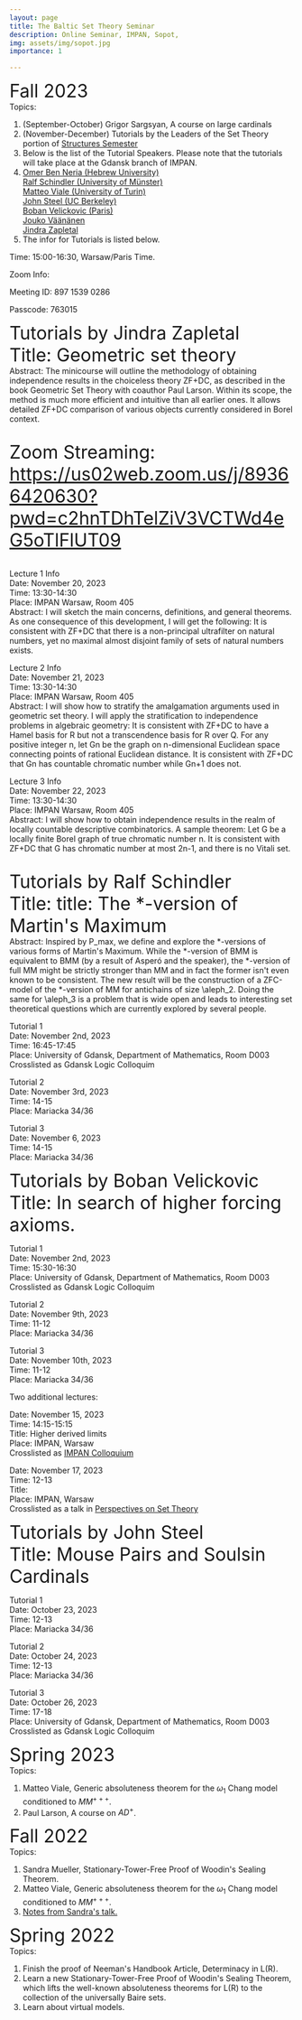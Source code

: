 ```yaml
---
layout: page
title: The Baltic Set Theory Seminar 
description: Online Seminar, IMPAN, Sopot,
img: assets/img/sopot.jpg
importance: 1

---
```

<font size="+3"> Fall 2023</font> <br>
Topics: 
 1. (September-October) Grigor Sargsyan, A course on large cardinals <br>
 2. (November-December) Tutorials by the Leaders of the Set Theory portion of  <a href="https://www.impan.pl/en/activities/banach-center/conferences/23-simons-08">Structures Semester</a> <br>
 3. Below is the list of the Tutorial Speakers. Please note that the tutorials will take place at the Gdansk branch of IMPAN.<br>
 4. <a href="https://math.huji.ac.il/~omerbn/">Omer Ben Neria (Hebrew University) </a><br>
<a href="http://ivv5hpp.uni-muenster.de/u/rds/">Ralf Schindler (University of Münster)</a> <br>
<a href="http://www.logicatorino.altervista.org/matteo_viale/">Matteo Viale (University of Turin)</a> <br>
<a href="https://math.berkeley.edu/~steel/">John Steel (UC Berkeley) </a><br>
<a href="https://webusers.imj-prg.fr/~boban.velickovic/">Boban Velickovic (Paris) </a><br>
<a href="https://www.illc.uva.nl/People/person/3606/Prof-dr-Jouko-V%C3%A4%C3%A4n%C3%A4nen"> Jouko Väänänen</a><br>
<a href="https://people.clas.ufl.edu/zapletal/"> Jindra Zapletal</a><br>
 5. The infor for Tutorials is listed below.



Time: 15:00-16:30, Warsaw/Paris Time.

Zoom Info:

Meeting ID: 897 1539 0286

Passcode: 763015

<font size="+3"> Tutorials by Jindra Zapletal</font> <br>
<font size="+3"> Title:  Geometric set theory </font> <br>
Abstract: The minicourse will outline the methodology of obtaining independence results in the choiceless theory ZF+DC, as described in the book Geometric Set Theory with coauthor Paul Larson. Within its scope, the method is much more efficient and intuitive than all earlier ones. It allows detailed ZF+DC comparison of various objects currently considered in Borel context. <br><br>

<font size="+3"> Zoom Streaming: https://us02web.zoom.us/j/89366420630?pwd=c2hnTDhTelZiV3VCTWd4eG5oTlFlUT09 </font><br><br>
 

Lecture 1 Info<br>
Date: November 20, 2023<br>
Time: 13:30-14:30 <br>
Place:  IMPAN Warsaw, Room 405<br>
Abstract: I will sketch the main concerns, definitions, and general theorems. As one consequence of this development, I will get the following: It is consistent with ZF+DC that there is a non-principal ultrafilter on natural numbers, yet no maximal almost disjoint family of sets of natural numbers exists. <br>

Lecture 2 Info<br>
Date: November 21, 2023<br>
Time: 13:30-14:30 <br>
Place:  IMPAN Warsaw, Room 405<br>
Abstract: I will show how to stratify the amalgamation arguments used in geometric set theory. I will apply the stratification to independence problems in algebraic geometry: It is consistent with ZF+DC to have a Hamel basis for R but not a transcendence basis for R over Q. For any positive integer n, let Gn be the graph on n-dimensional Euclidean space connecting points of rational Euclidean distance. It is consistent with ZF+DC that Gn has countable chromatic number while Gn+1 does not. <br>

Lecture 3 Info<br>
Date: November 22, 2023<br>
Time: 13:30-14:30 <br>
Place:  IMPAN Warsaw, Room 405<br>
Abstract:  I will show how to obtain independence results in the realm of locally countable descriptive combinatorics. A sample theorem:
Let G be a locally finite Borel graph of true chromatic number n. It is consistent with ZF+DC that G has chromatic number at most 2n-1, and there is no Vitali set. <br><br>


<font size="+3"> Tutorials by Ralf Schindler</font> <br>
<font size="+3"> Title:    title: The *-version of Martin's Maximum </font> <br>
 Abstract: Inspired by P_max, we define and explore the *-versions of various forms of Martin's Maximum. While the *-version of BMM is equivalent to BMM (by a result of Asperó and the speaker), the *-version of full MM might be strictly stronger than MM and in fact the former isn't even known to be consistent. The new result will be the construction of a ZFC-model of the *-version of MM for antichains of size \aleph_2. Doing the same for \aleph_3 is a problem that is wide open and leads to interesting set theoretical questions which are currently explored by several people. <br>

Tutorial 1<br>
Date: November 2nd, 2023<br>
Time: 16:45-17:45<br>
Place:  University of Gdansk, Department of Mathematics, Room D003<br>
Crosslisted as Gdansk Logic Colloquim<br>

Tutorial 2<br>
Date: November 3rd, 2023<br>
Time: 14-15<br>
Place: Mariacka 34/36<br>

Tutorial 3<br>
Date: November 6, 2023<br>
Time: 14-15 <br>
Place: Mariacka 34/36<br>


<font size="+3"> Tutorials by Boban Velickovic</font> <br>
<font size="+3"> Title: In search of higher forcing axioms. </font> <br>

Tutorial 1<br>
Date: November 2nd, 2023<br>
Time: 15:30-16:30<br>
Place:  University of Gdansk, Department of Mathematics, Room D003<br>
Crosslisted as Gdansk Logic Colloquim<br>

Tutorial 2<br>
Date: November 9th, 2023<br>
Time: 11-12<br>
Place: Mariacka 34/36<br>

Tutorial 3<br>
Date: November 10th, 2023<br>
Time: 11-12 <br>
Place: Mariacka 34/36<br>

Two additional lectures: <br>

Date: November 15, 2023<br>
Time: 14:15-15:15 <br>
Title: Higher derived limits<br>
Place: IMPAN, Warsaw<br>
Crosslisted as <a href="https://sites.google.com/view/kolokwium/home">IMPAN Colloquium<a><br>

Date: November 17, 2023<br>
Time: 12-13 <br>
Title: <br>
Place: IMPAN, Warsaw<br>
Crosslisted as a talk in <a href="https://grigorsarg.github.io/projects/Perspectives/">Perspectives on Set Theory<a><br>



<font size="+3"> Tutorials by John Steel</font> <br>
<font size="+3"> Title: Mouse Pairs and Soulsin Cardinals</font> <br>

Tutorial 1<br>
Date: October 23, 2023<br>
Time: 12-13<br>
Place: Mariacka 34/36<br>

Tutorial 2<br>
Date: October 24, 2023<br>
Time: 12-13<br>
Place: Mariacka 34/36<br>

Tutorial 3<br>
Date: October 26, 2023<br>
Time: 17-18<br>
Place:  University of Gdansk, Department of Mathematics, Room D003<br>
Crosslisted as Gdansk Logic Colloquim








<font size="+3"> Spring 2023</font> <br>
Topics: 
 1. Matteo Viale, Generic absoluteness theorem for the $\omega_1$ Chang model conditioned to $MM^{+++}$. <br>
2. Paul Larson, A course on $AD^+$. 
	
<font size="+3"> Fall 2022</font> <br>
Topics:
1. Sandra Mueller,  Stationary-Tower-Free Proof of Woodin's Sealing Theorem.  </td></tr>
2. Matteo Viale, Generic absoluteness theorem for the $\omega_1$ Chang model conditioned to $MM^{+++}$.<br>
3.  <a href="https://www.impan.pl/~gsargsyan/Snotes.pdf">Notes from Sandra's talk. </a> <br>
	

<font size="+3">Spring 2022</font> <br>
Topics:
1. Finish the proof of Neeman's Handbook Article, Determinacy in L(R). <br>
2. Learn a new Stationary-Tower-Free Proof of Woodin's Sealing Theorem, which lifts the well-known absoluteness theorems for L(R) to the collection of the  universally Baire sets.   <br>
3. Learn about virtual models.  
	


	
